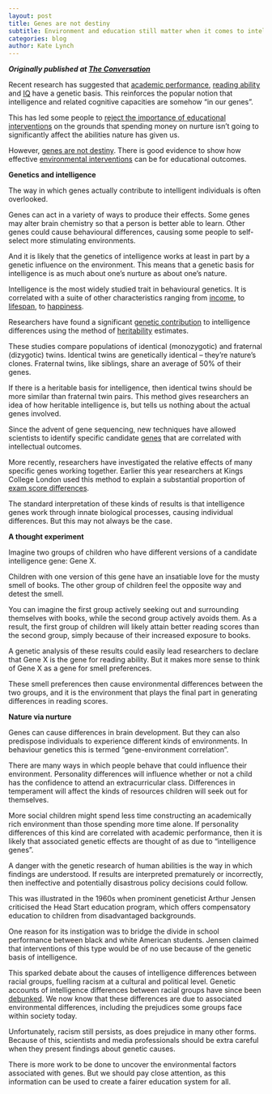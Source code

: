 ```yaml
---
layout: post
title: Genes are not destiny
subtitle: Environment and education still matter when it comes to intelligence
categories: blog
author: Kate Lynch
---
```


***Originally published at [The Conversation](https://theconversation.com/genes-are-not-destiny-environment-and-education-still-matter-when-it-comes-to-intelligence-63775)***

Recent research has suggested that [academic performance](http://www.nature.com/mp/journal/vaop/ncurrent/full/mp2016107a.html), [reading ability](http://www.tandfonline.com/doi/abs/10.1080/10888438.2013.800521) and [IQ](http://www.nature.com/mp/journal/v19/n2/abs/mp2012184a.html) have a genetic basis. This reinforces the popular notion that intelligence and related cognitive capacities are somehow “in our genes”.

This has led some people to [reject the importance of educational interventions](http://www.theaustralian.com.au/opinion/cash-cant-beat-genetics-in-class/news-story/6d62e16e5061602a25f6398f52eb94d6) on the grounds that spending money on nurture isn’t going to significantly affect the abilities nature has given us.

However, [genes are not destiny](https://theconversation.com/genes-can-have-up-to-80-influence-on-students-academic-performance-58052). There is good evidence to show how effective [environmental interventions](http://aer.sagepub.com/content/43/1/137.2.abstract) can be for educational outcomes.

**Genetics and intelligence**

The way in which genes actually contribute to intelligent individuals is often overlooked.

Genes can act in a variety of ways to produce their effects. Some genes may alter brain chemistry so that a person is better able to learn. Other genes could cause behavioural differences, causing some people to self-select more stimulating environments.

And it is likely that the genetics of intelligence works at least in part by a genetic influence on the environment. This means that a genetic basis for intelligence is as much about one’s nurture as about one’s nature.

Intelligence is the most widely studied trait in behavioural genetics. It is correlated with a suite of other characteristics ranging from [income](http://www.sciencedirect.com/science/article/pii/S0160289609000956), to [lifespan](http://www.nature.com/nature/journal/v456/n7219/full/456175a.html), to [happiness](http://journals.cambridge.org/action/displayAbstract?fromPage=online&aid=8905934&fileId=S0033291712002139).

Researchers have found a significant [genetic contribution](http://www.nature.com/ejhg/journal/v14/n6/abs/5201588a.html) to intelligence differences using the method of [heritability](https://theconversation.com/explainer-what-is-heritability-21334) estimates.

These studies compare populations of identical (monozygotic) and fraternal (dizygotic) twins. Identical twins are genetically identical – they’re nature’s clones. Fraternal twins, like siblings, share an average of 50% of their genes.

If there is a heritable basis for intelligence, then identical twins should be more similar than fraternal twin pairs. This method gives researchers an idea of how heritable intelligence is, but tells us nothing about the actual genes involved.

Since the advent of gene sequencing, new techniques have allowed scientists to identify specific candidate [genes](http://www.pnas.org/content/111/38/13790) that are correlated with intellectual outcomes.

More recently, researchers have investigated the relative effects of many specific genes working together. Earlier this year researchers at Kings College London used this method to explain a substantial proportion of [exam score differences](https://theconversation.com/your-genes-can-help-predict-how-well-youll-do-in-school-heres-how-we-cracked-it-62848).

The standard interpretation of these kinds of results is that intelligence genes work through innate biological processes, causing individual differences. But this may not always be the case.

**A thought experiment**

Imagine two groups of children who have different versions of a candidate intelligence gene: Gene X.

Children with one version of this gene have an insatiable love for the musty smell of books. The other group of children feel the opposite way and detest the smell.

You can imagine the first group actively seeking out and surrounding themselves with books, while the second group actively avoids them. As a result, the first group of children will likely attain better reading scores than the second group, simply because of their increased exposure to books.

A genetic analysis of these results could easily lead researchers to declare that Gene X is the gene for reading ability. But it makes more sense to think of Gene X as a gene for smell preferences.

These smell preferences then cause environmental differences between the two groups, and it is the environment that plays the final part in generating differences in reading scores.

**Nature via nurture**

Genes can cause differences in brain development. But they can also predispose individuals to experience different kinds of environments. In behaviour genetics this is termed “gene-environment correlation”.

There are many ways in which people behave that could influence their environment. Personality differences will influence whether or not a child has the confidence to attend an extracurricular class. Differences in temperament will affect the kinds of resources children will seek out for themselves.

More social children might spend less time constructing an academically rich environment than those spending more time alone. If personality differences of this kind are correlated with academic performance, then it is likely that associated genetic effects are thought of as due to “intelligence genes”.

A danger with the genetic research of human abilities is the way in which findings are understood. If results are interpreted prematurely or incorrectly, then ineffective and potentially disastrous policy decisions could follow.

This was illustrated in the 1960s when prominent geneticist Arthur Jensen criticised the Head Start education program, which offers compensatory education to children from disadvantaged backgrounds.

One reason for its instigation was to bridge the divide in school performance between black and white American students. Jensen claimed that interventions of this type would be of no use because of the genetic basis of intelligence.

This sparked debate about the causes of intelligence differences between racial groups, fuelling racism at a cultural and political level. Genetic accounts of intelligence differences between racial groups have since been [debunked](https://www.theguardian.com/science/2009/nov/12/race-intelligence-iq-science). We now know that these differences are due to associated environmental differences, including the prejudices some groups face within society today.

Unfortunately, racism still persists, as does prejudice in many other forms. Because of this, scientists and media professionals should be extra careful when they present findings about genetic causes.

There is more work to be done to uncover the environmental factors associated with genes. But we should pay close attention, as this information can be used to create a fairer education system for all.

<img src="https://counter.theconversation.edu.au/content/63775/count.gif" alt="The Conversation" width="1" height="1" />

